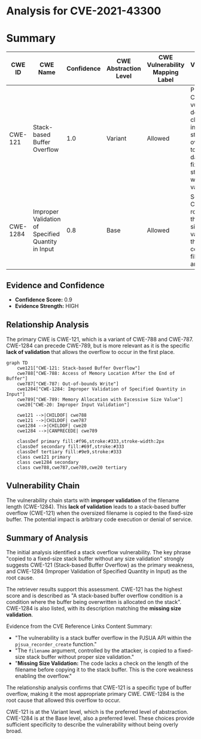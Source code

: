# Analysis for CVE-2021-43300

# Summary
| CWE ID | CWE Name | Confidence | CWE Abstraction Level | CWE Vulnerability Mapping Label | CWE-Vulnerability Mapping Notes |
|---|---|---|---|---|---|
| CWE-121 | Stack-based Buffer Overflow | 1.0 | Variant | Allowed | Primary CWE. The vulnerability description clearly indicates a stack overflow due to copying data to a fixed-size stack buffer without size validation. |
| CWE-1284 | Improper Validation of Specified Quantity in Input | 0.8 | Base | Allowed | Secondary CWE. The root cause is the missing size validation of the attacker-controlled filename argument. |

## Evidence and Confidence

*   **Confidence Score:** 0.9
*   **Evidence Strength:** HIGH

## Relationship Analysis
The primary CWE is CWE-121, which is a variant of CWE-788 and CWE-787. CWE-1284 can precede CWE-789, but is more relevant as it is the specific **lack of validation** that allows the overflow to occur in the first place.

```mermaid
graph TD
    cwe121["CWE-121: Stack-based Buffer Overflow"]
    cwe788["CWE-788: Access of Memory Location After the End of Buffer"]
    cwe787["CWE-787: Out-of-bounds Write"]
    cwe1284["CWE-1284: Improper Validation of Specified Quantity in Input"]
    cwe789["CWE-789: Memory Allocation with Excessive Size Value"]
    cwe20["CWE-20: Improper Input Validation"]

    cwe121 -->|CHILDOF| cwe788
    cwe121 -->|CHILDOF| cwe787
    cwe1284 -->|CHILDOF| cwe20
    cwe1284 -->|CANPRECEDE| cwe789

    classDef primary fill:#f96,stroke:#333,stroke-width:2px
    classDef secondary fill:#69f,stroke:#333
    classDef tertiary fill:#9e9,stroke:#333
    class cwe121 primary
    class cwe1284 secondary
    class cwe788,cwe787,cwe789,cwe20 tertiary
```

## Vulnerability Chain
The vulnerability chain starts with **improper validation** of the filename length (CWE-1284). This **lack of validation** leads to a stack-based buffer overflow (CWE-121) when the oversized filename is copied to the fixed-size buffer. The potential impact is arbitrary code execution or denial of service.

## Summary of Analysis
The initial analysis identified a stack overflow vulnerability. The key phrase "copied to a fixed-size stack buffer without any size validation" strongly suggests CWE-121 (Stack-based Buffer Overflow) as the primary weakness, and CWE-1284 (Improper Validation of Specified Quantity in Input) as the root cause.

The retriever results support this assessment. CWE-121 has the highest score and is described as "A stack-based buffer overflow condition is a condition where the buffer being overwritten is allocated on the stack". CWE-1284 is also listed, with its description matching the **missing size validation**.

Evidence from the CVE Reference Links Content Summary:
*   "The vulnerability is a stack buffer overflow in the PJSUA API within the `pjsua_recorder_create` function."
*   "The `filename` argument, controlled by the attacker, is copied to a fixed-size stack buffer without proper size validation."
*   "**Missing Size Validation:** The code lacks a check on the length of the filename before copying it to the stack buffer. This is the core weakness enabling the overflow."

The relationship analysis confirms that CWE-121 is a specific type of buffer overflow, making it the most appropriate primary CWE. CWE-1284 is the root cause that allowed this overflow to occur.

CWE-121 is at the Variant level, which is the preferred level of abstraction. CWE-1284 is at the Base level, also a preferred level. These choices provide sufficient specificity to describe the vulnerability without being overly broad.